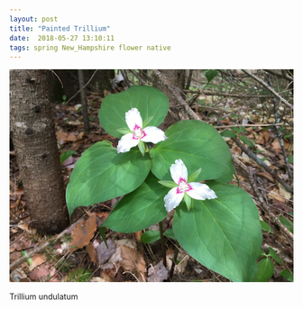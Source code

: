 ```yaml
---
layout: post
title: "Painted Trillium"
date:  2018-05-27 13:10:11
tags: spring New_Hampshire flower native 
---
```


![Painted Trillium](/images/painted-trillium.png)

Trillium undulatum

<!--more-->

